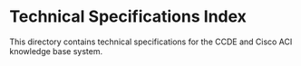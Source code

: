 # Technical Specifications Index

This directory contains technical specifications for the CCDE and Cisco ACI knowledge base system.

